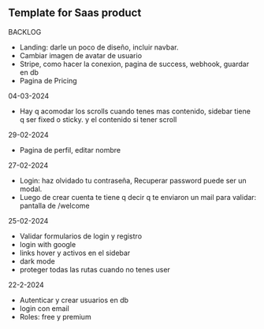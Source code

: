 ## Template for Saas product

BACKLOG

- Landing: darle un poco de diseño, incluir navbar.
- Cambiar imagen de avatar de usuario
- Stripe, como hacer la conexion, pagina de success, webhook, guardar en db
- Pagina de Pricing

04-03-2024

- Hay q acomodar los scrolls cuando tenes mas contenido, sidebar tiene q ser fixed o sticky. y el contenido si tener scroll

29-02-2024

- Pagina de perfil, editar nombre

27-02-2024

- Login: haz olvidado tu contraseña, Recuperar password puede ser un modal.
- Luego de crear cuenta te tiene q decir q te enviaron un mail para validar: pantalla de /welcome

25-02-2024

- Validar formularios de login y registro
- login with google
- links hover y activos en el sidebar
- dark mode
- proteger todas las rutas cuando no tenes user

22-2-2024

- Autenticar y crear usuarios en db
- login con email
- Roles: free y premium
